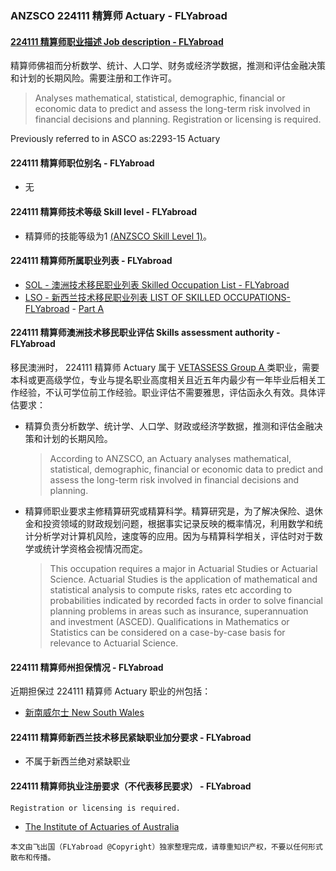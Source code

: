 ### ANZSCO 224111 精算师 Actuary - FLYabroad ###

####  [224111 精算师职业描述 Job description - FLYabroad](http://www.flyabroadvisa.com/anzsco/2241.html#224111)

精算师佛祖而分析数学、统计、人口学、财务或经济学数据，推测和评估金融决策和计划的长期风险。需要注册和工作许可。

> Analyses mathematical, statistical, demographic, financial or economic data to predict and assess the long-term risk involved in financial decisions and planning. Registration or licensing is required.

Previously referred to in ASCO as:2293-15 Actuary

#### 224111 精算师职位别名 - FLYabroad
 
- 无

#### 224111 精算师技术等级 Skill level - FLYabroad

- 精算师的技能等级为1 [(ANZSCO Skill Level 1)](http://www.flyabroadvisa.com/anzsco/)。

#### 224111 精算师所属职业列表 - FLYabroad

- [SOL - 澳洲技术移民职业列表 Skilled Occupation List - FLYabroad](http://www.flyabroadvisa.com/sol/)
- [LSO - 新西兰技术移民职业列表 LIST OF SKILLED OCCUPATIONS-FLYabroad](http://nz.flyabroadvisa.com/lso/) - [Part A](parta)

#### 224111 精算师澳洲技术移民职业评估 Skills assessment authority - FLYabroad

移民澳洲时， 224111 精算师 Actuary 属于 [VETASSESS Group A ](http://www.flyabroadvisa.com/ass/vetassess.html)类职业，需要本科或更高级学位，专业与提名职业高度相关且近五年内最少有一年毕业后相关工作经验，不认可学位前工作经验。职业评估不需要雅思，评估函永久有效。具体评估要求：

- 精算负责分析数学、统计学、人口学、财政或经济学数据，推测和评估金融决策和计划的长期风险。
	>According to ANZSCO, an Actuary analyses mathematical, statistical, demographic, financial or economic data to predict and assess the long-term risk involved in financial decisions and planning. 
	
- 精算师职业要求主修精算研究或精算科学。精算研究是，为了解决保险、退休金和投资领域的财政规划问题，根据事实记录反映的概率情况，利用数学和统计分析学对计算机风险，速度等的应用。因为与精算科学相关，评估时对于数学或统计学资格会视情况而定。
	>This occupation requires a major in Actuarial Studies or Actuarial Science. Actuarial Studies is the application of mathematical and statistical analysis to compute risks, rates etc according to probabilities indicated by recorded facts in order to solve financial planning problems in areas such as insurance, superannuation and investment (ASCED). Qualifications in Mathematics or Statistics can be considered on a case-by-case basis for relevance to Actuarial Science. 

####  224111 精算师州担保情况 - FLYabroad

近期担保过 224111 精算师 Actuary 职业的州包括：

- [新南威尔士 New South Wales](http://www.flyabroadvisa.com/zdb/nsw.html)

####  224111 精算师新西兰技术移民紧缺职业加分要求 - FLYabroad

- 不属于新西兰绝对紧缺职业  

####  224111 精算师执业注册要求（不代表移民要求） - FLYabroad

    Registration or licensing is required.

- [The Institute of Actuaries of Australia ](http://www.actuaries.asn.au/)

`本文由飞出国（FLYabroad @Copyright）独家整理完成，请尊重知识产权，不要以任何形式散布和传播。`